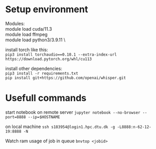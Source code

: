 # Setup environment
Modules: \
module load cuda/11.3 \
module load ffmpeg \
module load python3/3.9.11 \


install torch like this: \
`pip3 install torchaudio==0.10.1 --extra-index-url https://download.pytorch.org/whl/cu113`

install other dependencies: \
`pip3 install -r requirements.txt`\
`pip install git+https://github.com/openai/whisper.git`

# Usefull commands 
start notebook on remote server
`jupyter notebook --no-browser --port=8888 --ip=$HOSTNAME`

on local machine
`ssh s183954@login1.hpc.dtu.dk -g -L8888:n-62-12-19:8888 -N`

Watch ram usage of job in queue 
`bnvtop <jobid>`